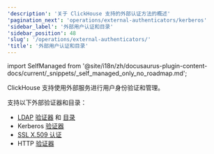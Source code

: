 ```yaml
---
'description': '关于 ClickHouse 支持的外部认证方法的概述'
'pagination_next': 'operations/external-authenticators/kerberos'
'sidebar_label': '外部用户认证和目录'
'sidebar_position': 48
'slug': '/operations/external-authenticators/'
'title': '外部用户认证和目录'
---
```


import SelfManaged from '@site/i18n/zh/docusaurus-plugin-content-docs/current/_snippets/_self_managed_only_no_roadmap.md';

<SelfManaged />

ClickHouse 支持使用外部服务进行用户身份验证和管理。

支持以下外部验证器和目录：

- [LDAP](/operations/external-authenticators/ldap#ldap-external-authenticator) [验证器](./ldap.md#ldap-external-authenticator) 和 [目录](./ldap.md#ldap-external-user-directory)
- Kerberos [验证器](/operations/external-authenticators/kerberos#kerberos-as-an-external-authenticator-for-existing-users)
- [SSL X.509 认证](/operations/external-authenticators/ssl-x509)
- HTTP [验证器](./http.md)
